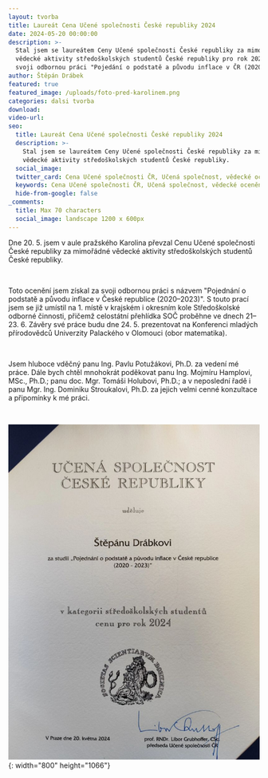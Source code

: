 ```yaml
---
layout: tvorba
title: Laureát Cena Učené společnosti České republiky 2024
date: 2024-05-20 00:00:00
description: >-
  Stal jsem se laureátem Ceny Učené společnosti České republiky za mimořádné
  vědecké aktivity středoškolských studentů České republiky pro rok 2024 za
  svoji odbornou práci "Pojedání o podstatě a původu inflace v ČR (2020–2023)".
author: Štěpán Drábek
featured: true
featured_image: /uploads/foto-pred-karolinem.png
categories: dalsi tvorba
download:
video-url:
seo:
  title: Laureát Cena Učené společnosti České republiky 2024
  description: >-
    Stal jsem se laureátem Ceny Učené společnosti České republiky za mimořádné
    vědecké aktivity středoškolských studentů České republiky.
  social_image:
  twitter_card: Cena Učené společnosti ČR, Učená společnost, vědecké ocenění
  keywords: Cena Učené společnosti ČR, Učená společnost, vědecké ocenění
  hide-from-google: false
_comments:
  title: Max 70 characters
  social_image: landscape 1200 x 600px
---
```

Dne 20. 5. jsem v aule pražského Karolina převzal Cenu Učené společnosti České republiky za mimořádné vědecké aktivity středoškolských studentů České republiky.

&nbsp;

Toto ocenění jsem získal za svoji odbornou práci s názvem "Pojednání o podstatě a původu inflace v České republice (2020–2023)". S touto prací jsem se již umístil na 1. místě v krajském i okresním kole Středoškolské odborné činnosti, přičemž celostátní přehlídka SOČ proběhne ve dnech 21–23. 6. Závěry své práce budu dne 24. 5. prezentovat na Konferenci mladých přírodovědců Univerzity Palackého v Olomouci (obor matematika).

&nbsp;

Jsem hluboce vděčný panu Ing. Pavlu Potužákovi, Ph.D. za vedení mé práce. Dále bych chtěl mnohokrát poděkovat panu Ing. Mojmíru Hamplovi, MSc., Ph.D.; panu doc. Mgr. Tomáši Holubovi, Ph.D.; a v neposlední řadě i panu Mgr. Ing. Dominiku Stroukalovi, Ph.D. za jejich velmi cenné konzultace a připomínky k mé práci.

&nbsp;

![](/uploads/diplom-ucena-spolecnost.jpeg){: width="800" height="1066"}

&nbsp;

&nbsp;